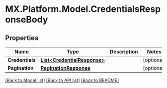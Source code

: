 # MX.Platform.Model.CredentialsResponseBody

## Properties

Name | Type | Description | Notes
------------ | ------------- | ------------- | -------------
**Credentials** | [**List&lt;CredentialResponse&gt;**](CredentialResponse.md) |  | [optional] 
**Pagination** | [**PaginationResponse**](PaginationResponse.md) |  | [optional] 

[[Back to Model list]](../README.md#documentation-for-models) [[Back to API list]](../README.md#documentation-for-api-endpoints) [[Back to README]](../README.md)

